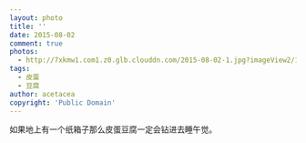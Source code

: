 ```yaml
---
layout: photo
title: ''
date: 2015-08-02
comment: true
photos:
  - http://7xkmw1.com1.z0.glb.clouddn.com/2015-08-02-1.jpg?imageView2/1/w/900/h/600
tags:
  - 皮蛋
  - 豆腐
author: acetacea
copyright: 'Public Domain'
---
```

如果地上有一个纸箱子那么皮蛋豆腐一定会钻进去睡午觉。
